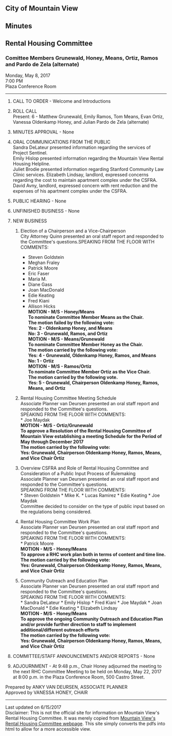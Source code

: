 <script>
  (function(i,s,o,g,r,a,m){i['GoogleAnalyticsObject']=r;i[r]=i[r]||function(){
  (i[r].q=i[r].q||[]).push(arguments)},i[r].l=1*new Date();a=s.createElement(o),
  m=s.getElementsByTagName(o)[0];a.async=1;a.src=g;m.parentNode.insertBefore(a,m)
  })(window,document,'script','https://www.google-analytics.com/analytics.js','ga');

  ga('create', 'UA-101098054-2', 'auto');
  ga('send', 'pageview');

</script>
<div id="google_translate_element"></div><script type="text/javascript">
function googleTranslateElementInit() {
  new google.translate.TranslateElement({pageLanguage: 'en', layout: google.translate.TranslateElement.InlineLayout.SIMPLE}, 'google_translate_element');
}
</script><script type="text/javascript" src="//translate.google.com/translate_a/element.js?cb=googleTranslateElementInit"></script>
        

## City of Mountain View
## Minutes 
## Rental Housing Committee

### Comittee Members Grunewald, Honey, Means, Ortiz, Ramos and Pardo de Zela (alternate)

Monday, May 8, 2017  
7:00 PM  
Plaza Conference Room  

***

1. CALL TO ORDER - Welcome and Introductions  

2.  ROLL CALL  
	Present: 6 - Matthew Grunewald, Emily Ramos, Tom Means, Evan Ortiz, Vanessa Oldenkamp Honey, and Julian Pardo de Zela (alternate)  

3. MINUTES APPROVAL - None  

4. ORAL COMMUNICATIONS FROM THE PUBLIC  
	Sandra DeLateur presented information regarding the services of Project Sentinel.  
	Emily Hislop presented information regarding the Mountain View Rental Housing Helpline.  
	Juliet Brodie presented information regarding Stanford Community Law Clinic services. 
	Elizabeth Lindsay, landlord, expressed concerns regarding the cost to maintain apartment complex under the CSFRA.  
	David Avny, landlord, expressed concern with rent reduction and the expenses of his apartment complex under the CSFRA.

5. PUBLIC HEARING - None

6. UNFINISHED BUSINESS - None

7.  NEW BUSINESS  
      1. Election of a Chairperson and a Vice-Chairperson  
		City Attorney Quinn presented an oral staff report and responded to the Committee's questions.SPEAKING FROM THE FLOOR WITH COMMENTS:  
		  * Steven Goldstein 
		  * Meghan Fraley 
		  * Patrick Moore
		  * Eric Faser 
		  * Maria M. 
		  * Diane Gass 
		  * Joan MacDonald 
		  * Edie Keating 
		  * Fred Kiani
		  * Allison Hicks  
		 **MOTION - M/S - Honey/Means  
		 To nominate Committee Member Means as the Chair.  
		 The motion failed by the following vote:  
		 Yes: 2 - Oldenkamp Honey, and Means   
		 No:  3 - Grunewald, Ramos, and Ortiz  
		 MOTION - M/S - Means/Grunewald   
		 To nominate Committee Member Honey as the Chair.  
		 The motion carried by the following vote:  
		 Yes: 4 - Grunewald, Oldenkamp Honey, Ramos, and Means  
		 No:  1 - Ortiz  
		 MOTION - M/S - Ramos/Ortiz  
		 To nominate Committee Member Ortiz as the Vice Chair.  
		 The motion carried by the following vote.  
		 Yes: 5 - Grunewald, Chairperson Oldenkamp Honey, Ramos, Means, and Ortiz**  

      2. Rental Housing Committee Meeting Schedule  
		Associate Planner van Deursen presented an oral staff report and responded to the Committee's questions.  
		SPEAKING FROM THE FLOOR WITH COMMENTS:  
		* Joe Maydak  
		**MOTION - M/S - Ortiz/Grunewald  
		To approve a Resolution of the Rental Housing Committee of Mountain View establishing a meeting Schedule for the Period of May through December 2017  
		The motion carried by the following vote:  
		Yes: Grunewald, Chairperson Oldenkamp Honey, Ramos, Means, and Vice Chair Ortiz** 

      3. Overview CSFRA and Role of Rental Housing Committee and Consideration of a Public Input Process of Rulemaking  
		Associate Planner van Deursen presented an oral staff report and responded to the Committee's questions.  
		SPEAKING FROM THE FLOOR WITH COMMENTS:  
		* Steven Goldstein
		* Mike K. 
		* Lucas Ramirez 
		* Edie Keating 
		* Joe Maydak  
		Committee decided to consider on the type of public input based on the regulations being considered.

      4. Rental Housing Committee Work Plan  
		Associate Planner van Deursen presented an oral staff report and responded to the Committee's questions.  
		SPEAKING FROM THE FLOOR WITH COMMENTS:  
		* Patrick Moore  
		**MOTION - M/S - Honey/Means  
		To approve a RHC work plan both in terms of content and time line.  
		The motion carried by the following vote:  
		Yes: Grunewald, Chairperson Oldenkamp Honey, Ramos, Means, and Vice Chair Ortiz**

      5. Community Outreach and Education Plan  
		Associate Planner van Deursen presented an oral staff report and responded to the Committee's questions.  
		SPEAKING FROM THE FLOOR WITH COMMENTS:  
		* Sandra DeLateur
		* Emily Hislop 
		* Fred Kiani 
		* Joe Maydak 
		* Joan MacDonald 
		* Edie Keating 
		* Elizabeth Lindsay  
		**MOTION - M/S - Honey/Means  
		To approve the ongoing Community Outreach and Education Plan and/or provide further direction to staff to implement additional/different outreach efforts  
		The motion carried by the following vote:  
		Yes: Grunewald, Chairperson Oldenkamp Honey, Ramos, Means, and Vice Chair Ortiz**  

8. COMMITTEE/STAFF ANNOUNCEMENTS AND/OR REPORTS - None

9. ADJOURNMENT - At 9:48 p.m., Chair Honey adjourned the meeting to the next RHC Committee Meeting to be held on Monday, May 22, 2017 at 8:00 p.m. in the Plaza Conference Room, 500 Castro Street.

Prepared by ANKY VAN DEURSEN, ASSOCIATE PLANNER  
Approved by VANESSA HONEY, CHAIR  

***
Last updated on 6/15/2017  
Disclaimer: This is not the official site for information on Mountain View's Rental Housing Committee. It was merely copied from [Mountain View's Rental Housing Committee webpage](http://mountainview.gov/council/rental_housing_committee/default.asp). This site simply converts the pdfs into html to allow for a more accessible view.  
